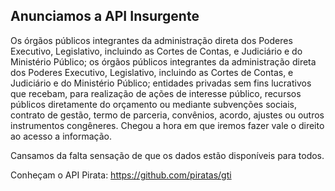 ## Anunciamos a API Insurgente

Os órgãos públicos integrantes da administração direta dos Poderes Executivo, Legislativo, incluindo as Cortes de Contas, e Judiciário e do Ministério Público; os órgãos públicos integrantes da administração direta dos Poderes Executivo, Legislativo, incluindo as Cortes de Contas, e Judiciário e do Ministério Público; entidades privadas sem fins lucrativos que recebam, para realização de ações de interesse público, recursos públicos diretamente do orçamento ou mediante subvenções sociais, contrato de gestão, termo de parceria, convênios, acordo, ajustes ou outros instrumentos congêneres. Chegou a hora em que iremos fazer vale o direito ao acesso a informação.

Cansamos da falta sensação de que os dados estão disponíveis para todos.

Conheçam o API Pirata: https://github.com/piratas/gti
